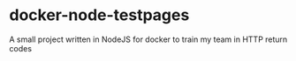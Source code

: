 # docker-node-testpages
A small project written in NodeJS for docker to train my team in HTTP return codes
